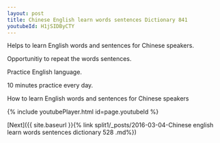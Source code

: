 ```yaml
---
layout: post
title: Chinese English learn words sentences Dictionary 841 
youtubeId: H1jSIDByCTY
---
```

 
 
Helps to learn English words and sentences for Chinese speakers.

Opportunitiy to repeat the words sentences. 

Practice English language. 
 
10 minutes practice every day. 
 
How to learn English words and sentences for Chinese speakers 
 
{% include youtubePlayer.html id=page.youtubeId %}
 
 
[Next]({{ site.baseurl }}{% link  split1/_posts/2016-03-04-Chinese english learn words sentences dictionary 528 .md%})
 
